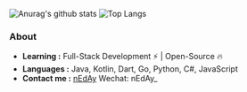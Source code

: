 ![Anurag's github stats](https://readme.neday.cn/api?username=nEdAy&count_private=true&show_icons=true)
![Top Langs](https://readme.neday.cn/api/top-langs/?username=nEdAy&layout=compact)

### About

-  **Learning :** Full-Stack Development :zap: | Open-Source :fire:    
-  **Languages :** Java, Kotlin, Dart, Go, Python, C#, JavaScript
-  **Contact me :** [nEdAy](mailto:shengsu15@gmail.com)  Wechat: nEdAy_
